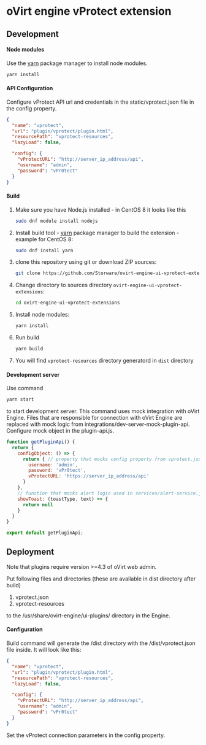 # oVirt engine vProtect extension

## Development

#### Node modules
Use the [yarn](https://yarnpkg.com/) package manager to install node modules.
```bash
yarn install
```

#### API Configuration
Configure vProtect API url and credentials in the static/vprotect.json file in the config property.
```json
{
  "name": "vprotect",
  "url": "plugin/vprotect/plugin.html",
  "resourcePath": "vprotect-resources",
  "lazyLoad": false,

  "config": {
    "vProtectURL": "http://server_ip_address/api",
    "username": "admin",
    "password": "vPr0tect"
  }
}
```

#### Build
1. Make sure you have Node.js installed - in CentOS 8 it looks like this
   ```bash
   sudo dnf module install nodejs
   ```

1. Install build tool - [yarn](https://yarnpkg.com/) package manager to build the extension - example for CentOS 8:
  
   ```bash
   sudo dnf install yarn
   ```

1. clone this repository using git or download ZIP sources:

   ```bash
   git clone https://github.com/Storware/ovirt-engine-ui-vprotect-extensions.git
   ```

1. Change directory to sources directory `ovirt-engine-ui-vprotect-extensions`:

   ```bash
   cd ovirt-engine-ui-vprotect-extensions
   ```

1. Install node modules:

   ```bash
   yarn install
   ```

1. Run build

   ```bash
   yarn build
   ```

1. You will find `vprotect-resources` directory generatord in `dist` directory

#### Development server
Use command
```bash
yarn start
```
to start development server. This command uses mock integration with oVirt Engine.
Files that are responsible for connection with oVirt Engine are replaced 
with mock logic from integrations/dev-server-mock-plugin-api. Configure mock object in the plugin-api.js.

```js
function getPluginApi() {
  return {
    configObject: () => {
      return { // property that mocks config property from vprotect.json
        username: 'admin',
        password: 'vPr0tect',
        vProtectURL: 'https://server_ip_address/api'
      }
    },
    // function that mocks alert logic used in services/alert-service.js
    showToast: (toastType, text) => {
      return null
    }
  }
}

export default getPluginApi;
```

## Deployment

Note that plugins require version >=4.3 of oVirt web admin.

Put following files and directories (these are available in dist directory after build)

1. vprotect.json
2. vprotect-resources

to the /usr/share/ovirt-engine/ui-plugins/ directory in the Engine.


#### Configuration
Build command will generate the /dist directory with the /dist/vprotect.json file inside.
It will look like this:
```json
{
  "name": "vprotect",
  "url": "plugin/vprotect/plugin.html",
  "resourcePath": "vprotect-resources",
  "lazyLoad": false,

  "config": {
    "vProtectURL": "http://server_ip_address/api",
    "username": "admin",
    "password": "vPr0tect"
  }
}
```
Set the vProtect connection parameters in the config property.
